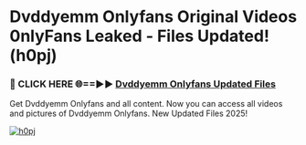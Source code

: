 # Dvddyemm Onlyfans Original Videos 0nlyFans Leaked - Files Updated! (h0pj)

<h3>🔴 CLICK HERE 🌐==►► <a href="https://tinyurl.com/2m67pmp6" rel="nofollow">Dvddyemm Onlyfans Updated Files</a></h3>

Get Dvddyemm Onlyfans and all content. Now you can access all videos and pictures of Dvddyemm Onlyfans. New Updated Files 2025!

[![h0pj](https://i.imgur.com/H4QAA4z.gif)](https://tinyurl.com/2m67pmp6)